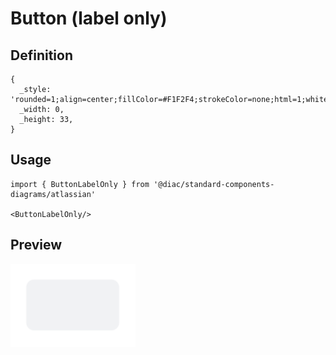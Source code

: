 # Button (label only)

## Definition

```
{
  _style: 'rounded=1;align=center;fillColor=#F1F2F4;strokeColor=none;html=1;whiteSpace=wrap;fontColor=#596780;fontSize=12',
  _width: 0,
  _height: 33,
}
```

## Usage

```
import { ButtonLabelOnly } from '@diac/standard-components-diagrams/atlassian'

<ButtonLabelOnly/>
```

## Preview

<img src="./button-label-only.png" width="200"/>
